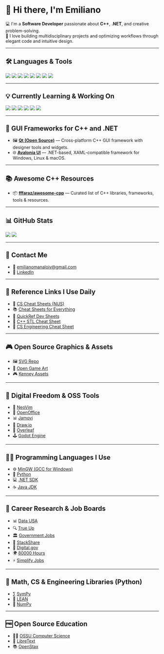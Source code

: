 # 👋 Hi there, I'm Emiliano

💻 I'm a **Software Developer** passionate about **C++**, **.NET**, and creative problem-solving.  
🚀 I love building multidisciplinary projects and optimizing workflows through elegant code and intuitive design.

---

## 🛠️ Languages & Tools
<p>
  <img src="https://img.shields.io/badge/-C++-00599C?style=flat&logo=c%2B%2B&logoColor=white"/>
  <img src="https://img.shields.io/badge/-C%23-239120?style=flat&logo=c-sharp&logoColor=white"/>
  <img src="https://img.shields.io/badge/-Unity-000000?style=flat&logo=unity&logoColor=white"/>
  <img src="https://img.shields.io/badge/-XR-FF6C37?style=flat&logo=virtual-reality&logoColor=white"/>
  <img src="https://img.shields.io/badge/-Blender-FF6347?style=flat&logo=blender&logoColor=white"/>
  <img src="https://img.shields.io/badge/-DaVinci%20Resolve-00A0B0?style=flat&logo=da-vinci-resolve&logoColor=white"/>
  <img src="https://img.shields.io/badge/-Plasticity-00B5E2?style=flat&logo=plasticity&logoColor=white"/>
  <img src="https://img.shields.io/badge/-Jamovi-4C6A92?style=flat&logo=R&logoColor=white"/>
</p>

---

## 💡 Currently Learning & Working On
<p>
  <img src="https://img.shields.io/badge/-XAML-0C54C2?style=flat&logo=windows&logoColor=white"/>
  <img src="https://img.shields.io/badge/-.NET-512BD4?style=flat&logo=dotnet&logoColor=white"/>
  <img src="https://img.shields.io/badge/-Avalonia-7B42F6?style=flat&logo=code&logoColor=white"/>
  <img src="https://img.shields.io/badge/-GitHub-181717?style=flat&logo=github&logoColor=white"/>
  <img src="https://img.shields.io/badge/-Data%20Structures-006400?style=flat&logo=stackshare&logoColor=white"/>
  <img src="https://img.shields.io/badge/Boost.Asio-005C5C?style=flat&logo=cpp&logoColor=white"/>
</p>

---

## 🎨 GUI Frameworks for C++ and .NET
- 🖼️ [**Qt (Open Source)**](https://www.qt.io/download-open-source) — Cross-platform C++ GUI framework with designer tools and widgets.
- 🌐 [**Avalonia UI**](https://avaloniaui.net/) — .NET-based, XAML-compatible framework for Windows, Linux & macOS.

---

## 📚 Awesome C++ Resources
- 📦 [**fffaraz/awesome-cpp**](https://github.com/fffaraz/awesome-cpp) — Curated list of C++ libraries, frameworks, tools & resources.

---

## 📊 GitHub Stats
<p>
  <img src="https://github-readme-stats.vercel.app/api?username=EmilianoManaloIV&theme=dracula&show_icons=true&hide_border=false&count_private=true"/>
  <img src="https://github-readme-stats.vercel.app/api/top-langs/?username=EmilianoManaloIV&theme=dracula&show_icons=true&hide_border=false&layout=compact"/>
</p>

---

## 🔗 Contact Me
- 📧 emilianomanaloiv@gmail.com  
- 💼 [LinkedIn](https://www.linkedin.com/in/emiliano-manalo-iv)  

---

## 📎 Reference Links I Use Daily
- 🧠 [CS Cheat Sheets (NUS)](https://bernardteo.me/)
- 📚 [Cheat Sheets for Everything](https://cheat-sheets.org/)
- 📌 [QuickRef Dev Sheets](https://quickref.me/index.html)
- 📘 [C++ STL Cheat Sheet](https://hackingcpp.com/cpp/cheat_sheets.html)
- 📄 [CS Engineering Cheat Sheet](https://github.com/user-attachments/files/20356991/CS_ENGINEERING.Cheat.Sheet.pdf)

---

## 🎮 Open Source Graphics & Assets
- 🖼️ [SVG Repo](https://www.svgrepo.com/)
- 🎨 [Open Game Art](https://opengameart.org/)
- 🎮 [Kenney Assets](https://kenney.nl/)

---

## 🧩 Digital Freedom & OSS Tools
- 🔧 [NeoVim](https://neovim.io/)
- 📝 [OpenOffice](https://www.openoffice.org/)
- 📊 [Jamovi](https://www.jamovi.org/)
- 🧠 [Draw.io](https://www.drawio.com/)
- 📄 [Overleaf](https://github.com/overleaf/overleaf)
- 🕹️ [Godot Engine](https://godotengine.org/)

---

## 👨‍💻 Programming Languages I Use
- ⚙️ [MinGW (GCC for Windows)](https://www.mingw-w64.org/downloads/)
- 🐍 [Python](https://www.python.org/downloads/)
- 💻 [.NET SDK](https://dotnet.microsoft.com/en-us/download)
- ☕ [Java JDK](https://www.oracle.com/java/technologies/javase-downloads.html)

---

## 💼 Career Research & Job Boards
- 📊 [Data USA](https://datausa.io/)
- 🔍 [True Up](https://trueup.io/)
- 🏛️ [Government Jobs](https://www.governmentjobs.com/home/)
- 💬 [StackShare](https://stackshare.io/)
- 🧪 [Digital.gov](https://digital.gov/job-board)
- 🌍 [80000 Hours](https://jobs.80000hours.org/)
- ⚡ [Simplify Jobs](https://github.com/SimplifyJobs)

---

## 🧠 Math, CS & Engineering Libraries (Python)
- ∑ [SymPy](https://github.com/sympy/sympy)
- 📐 [LEAN](https://lean-lang.org/)
- 🔢 [NumPy](https://numpy.org/)

---

## 🆓 Open Source Education
- 🧑‍🎓 [OSSU Computer Science](https://github.com/ossu/computer-science)
- 📖 [LibreText](https://libretexts.org/)
- 📚 [OpenStax](https://openstax.org/)
